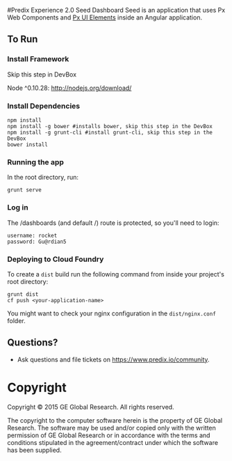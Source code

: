 #Predix Experience 2.0 Seed
Dashboard Seed is an application that uses Px Web Components and <a href="https://github.com/PredixDev/px-library-design/" target="_blank">Px UI Elements</a> inside an Angular application.

## To Run

### Install Framework
Skip this step in DevBox

Node ^0.10.28: http://nodejs.org/download/ 

### Install Dependencies
```
npm install
npm install -g bower #installs bower, skip this step in the DevBox
npm install -g grunt-cli #install grunt-cli, skip this step in the DevBox
bower install
```

### Running the app
In the root directory, run:
```
grunt serve
```

### Log in
The /dashboards (and default /) route is protected, so you'll need to login:
```
username: rocket
password: Gu@rdian5
```

### Deploying to Cloud Foundry
To create a `dist` build run the following command from inside your project's root directory:
```unix
grunt dist
cf push <your-application-name>
```

You might want to check your nginx configuration in the `dist/nginx.conf` folder.

## Questions?
- Ask questions and file tickets on <a href="https://www.predix.io/community" target="_blank">https://www.predix.io/community</a>.

# Copyright
Copyright &copy; 2015 GE Global Research. All rights reserved.

The copyright to the computer software herein is the property of
GE Global Research. The software may be used and/or copied only
with the written permission of GE Global Research or in accordance
with the terms and conditions stipulated in the agreement/contract
under which the software has been supplied.
